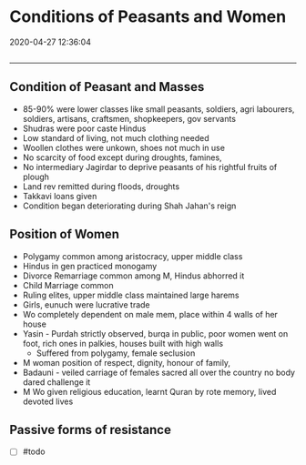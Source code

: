 # Conditions of Peasants and Women
2020-04-27 12:36:04
```toc
```
---

## Condition of Peasant and Masses
-   85-90% were lower classes like small peasants, soldiers, agri labourers, soldiers, artisans, craftsmen, shopkeepers, gov servants
-   Shudras were poor caste Hindus
-   Low standard of living, not much clothing needed
-   Woollen clothes were unkown, shoes not much in use
-   No scarcity of food except during droughts, famines,
-   No intermediary Jagirdar to deprive peasants of his rightful fruits of plough
-   Land rev remitted during floods, droughts
-   Takkavi loans given
-   Condition began deteriorating during Shah Jahan's reign

## Position of Women
-   Polygamy common among aristocracy, upper middle class
-   Hindus in gen practiced monogamy
-   Divorce Remarriage common among M, Hindus abhorred it
-   Child Marriage common
-   Ruling elites, upper middle class maintained large harems
-   Girls, eunuch were lucrative trade
-   Wo completely dependent on male mem, place within 4 walls of her house
-   Yasin - Purdah strictly observed, burqa in public, poor women went on foot, rich ones in palkies, houses built with high walls
    -   Suffered from polygamy, female seclusion
-   M woman position of respect, dignity, honour of family,
-   Badauni - veiled carriage of females sacred all over the country no body dared challenge it
-   M Wo given religious education, learnt Quran by rote memory, lived devoted lives

## Passive forms of resistance 
- [ ] #todo 




